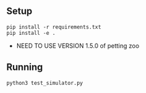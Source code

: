 ## Setup

```
pip install -r requirements.txt
pip install -e .
```
- NEED TO USE VERSION 1.5.0 of petting zoo
## Running
```
python3 test_simulator.py
```


